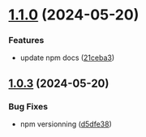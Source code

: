 # [1.1.0](https://github.com/prncss-xyz/zustand-optics/compare/v1.0.3...v1.1.0) (2024-05-20)


### Features


* update npm docs ([21ceba3](https://github.com/prncss-xyz/zustand-optics/commit/21ceba3c837a1c38c2cc5f5a739f65937f7f8a81))

## [1.0.3](https://github.com/prncss-xyz/zustand-optics/compare/v1.0.2...v1.0.3) (2024-05-20)

### Bug Fixes

- npm versionning ([d5dfe38](https://github.com/prncss-xyz/zustand-optics/commit/d5dfe38f92562a057538f1e1edce7ace4de262ed))
